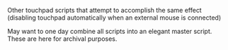 Other touchpad scripts that attempt to accomplish the same effect (disabling touchpad automatically when an external mouse is connected)

May want to one day combine all scripts into an elegant master script. These are here for archival purposes.